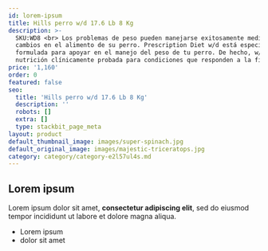 ```yaml
---
id: lorem-ipsum
title: Hills perro w/d 17.6 Lb 8 Kg
description: >-
  SKU:WD8 <br> Los problemas de peso pueden manejarse exitosamente mediante
  cambios en el alimento de su perro. Prescription Diet w/d está especialmente
  formulada para apoyar en el manejo del peso de tu perro. De hecho, w/d es
  nutrición clínicamente probada para condiciones que responden a la fibra.
price: '1,160'
order: 0
featured: false
seo:
  title: 'Hills perro w/d 17.6 Lb 8 Kg'
  description: ''
  robots: []
  extra: []
  type: stackbit_page_meta
layout: product
default_thumbnail_image: images/super-spinach.jpg
default_original_image: images/majestic-triceratops.jpg
category: category/category-e2l57ul4s.md
---
```

## Lorem ipsum

Lorem ipsum dolor sit amet, **consectetur adipiscing elit**, sed do eiusmod tempor incididunt ut labore et dolore magna aliqua.

- Lorem ipsum
- dolor sit amet